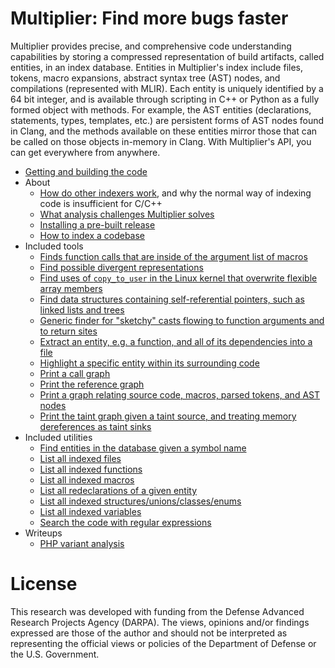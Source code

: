 # Multiplier: Find more bugs faster

Multiplier provides precise, and comprehensive code understanding capabilities
by storing a compressed representation of build artifacts, called entities, in
an index database. Entities in Multiplier's index include files, tokens, macro
expansions, abstract syntax tree (AST) nodes, and compilations (represented with
MLIR). Each entity is uniquely identified by a 64 bit integer, and is available
through scripting in C++ or Python as a fully formed object with methods. For
example, the AST entities (declarations, statements, types, templates, etc.) are
persistent forms of AST nodes found in Clang, and the methods available on these
entities mirror those that can be called on those objects in-memory in Clang.
With Multiplier's API, you can get everywhere from anywhere.

* [Getting and building the code](docs/BUILD.md)
* About
  * [How do other indexers work](docs/other-indexers.md), and why the normal way of indexing code is insufficient for C/C++ 
  * [What analysis challenges Multiplier solves](docs/why-multiplier.md)
  * [Installing a pre-built release](docs/INSTALLING.md)
  * [How to index a codebase](docs/INDEXING.md)
* Included tools
  * [Finds function calls that are inside of the argument list of macros](docs/mx-find-calls-in-macro-expansions.md)
  * [Find possible divergent representations](docs/mx-find-divergent-candidates.md)
  * [Find uses of `copy_to_user` in the Linux kernel that overwrite flexible array members](docs/mx-find-flexible-user-copies.md)
  * [Find data structures containing self-referential pointers, such as linked lists and trees](docs/mx-find-linked-structures.md)
  * [Generic finder for "sketchy" casts flowing to function arguments and to return sites](docs/mx-find-sketchy-casts.md)
  * [Extract an entity, e.g. a function, and all of its dependencies into a file](docs/mx-harness.md)
  * [Highlight a specific entity within its surrounding code](docs/mx-highlight-entity.md)
  * [Print a call graph](docs/mx-print-call-graph.md)
  * [Print the reference graph](docs/mx-print-reference-graph.md)
  * [Print a graph relating source code, macros, parsed tokens, and AST nodes](docs/mx-print-token-graph.md)
  * [Print the taint graph given a taint source, and treating memory dereferences as taint sinks](docs/mx-taint-entity.md)
* Included utilities
  * [Find entities in the database given a symbol name](docs/mx-find-symbol.md)
  * [List all indexed files](docs/mx-list-files.md)
  * [List all indexed functions](docs/mx-list-functions.md)
  * [List all indexed macros](docs/mx-list-macros.md)
  * [List all redeclarations of a given entity](docs/mx-list-redeclarations.md)
  * [List all indexed structures/unions/classes/enums](docs/mx-list-structures.md)
  * [List all indexed variables](docs/mx-list-variables.md)
  * [Search the code with regular expressions](docs/mx-regex-query.md)
* Writeups
  * [PHP variant analysis](docs/php-variant-analysis.md)

# License

This research was developed with funding from the Defense Advanced Research
Projects Agency (DARPA). The views, opinions and/or findings expressed are those
of the author and should not be interpreted as representing the official views
or policies of the Department of Defense or the U.S. Government.
